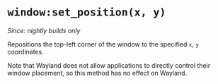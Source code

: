 # `window:set_position(x, y)`

*Since: nightly builds only*

Repositions the top-left corner of the window to the specified `x`, `y` coordinates.

Note that Wayland does not allow applications to directly control their window
placement, so this method has no effect on Wayland.
